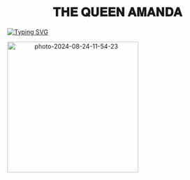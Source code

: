 <h1 align="center"> 𝐓𝐇𝐄 𝐐𝐔𝐄𝐄𝐍 𝐀𝐌𝐀𝐍𝐃𝐀 </h1>


<a href="https://git.io/typing-svg"><img src="https://readme-typing-svg.demolab.com?font=Black+Ops+One&size=50&pause=1000&color=1BAFBAFF&center=true&width=910&height=100&lines=WELCOME +QUEEN AMANDA-MD;MULTI+DEVICE+WHATSAPP+BOT;CREATED+BY+MAHIYA+BOY" alt="Typing SVG" /></a>



<a align="center" href='https://postimg.cc/ZB6Pdz7Y' target='_blank'><img width="300" height="300" src='https://i.postimg.cc/xq615zVM/photo-2024-08-24-11-54-23.jpg' border='0' alt='photo-2024-08-24-11-54-23'/></a>


















